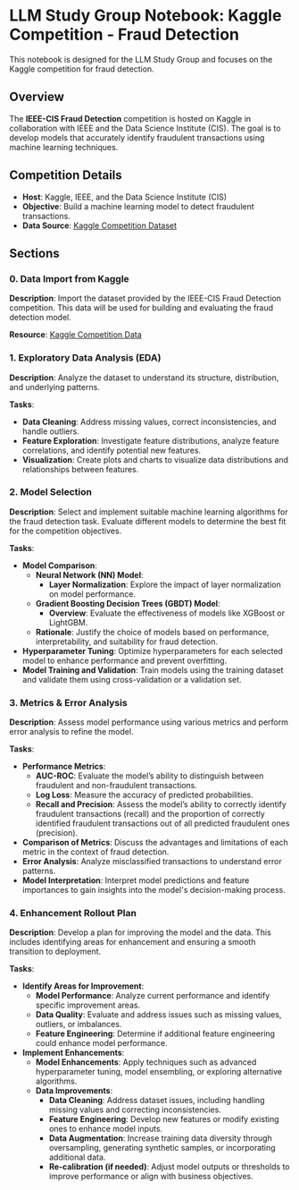 # LLM Study Group Notebook: Kaggle Competition - Fraud Detection

This notebook is designed for the LLM Study Group and focuses on the Kaggle competition for fraud detection.

## Overview

The **IEEE-CIS Fraud Detection** competition is hosted on Kaggle in collaboration with IEEE and the Data Science Institute (CIS). The goal is to develop models that accurately identify fraudulent transactions using machine learning techniques.

## Competition Details

- **Host**: Kaggle, IEEE, and the Data Science Institute (CIS)
- **Objective**: Build a machine learning model to detect fraudulent transactions.
- **Data Source**: [Kaggle Competition Dataset](https://www.kaggle.com/competitions/ieee-fraud-detection/data)

## Sections

### 0. Data Import from Kaggle

**Description**: Import the dataset provided by the IEEE-CIS Fraud Detection competition. This data will be used for building and evaluating the fraud detection model.

**Resource**: [Kaggle Competition Data](https://www.kaggle.com/competitions/ieee-fraud-detection/data)

### 1. Exploratory Data Analysis (EDA)

**Description**: Analyze the dataset to understand its structure, distribution, and underlying patterns.

**Tasks**:
- **Data Cleaning**: Address missing values, correct inconsistencies, and handle outliers.
- **Feature Exploration**: Investigate feature distributions, analyze feature correlations, and identify potential new features.
- **Visualization**: Create plots and charts to visualize data distributions and relationships between features.

### 2. Model Selection

**Description**: Select and implement suitable machine learning algorithms for the fraud detection task. Evaluate different models to determine the best fit for the competition objectives.

**Tasks**:
- **Model Comparison**:
  - **Neural Network (NN) Model**:
    - **Layer Normalization**: Explore the impact of layer normalization on model performance.
  - **Gradient Boosting Decision Trees (GBDT) Model**:
    - **Overview**: Evaluate the effectiveness of models like XGBoost or LightGBM.
  - **Rationale**: Justify the choice of models based on performance, interpretability, and suitability for fraud detection.
- **Hyperparameter Tuning**: Optimize hyperparameters for each selected model to enhance performance and prevent overfitting.
- **Model Training and Validation**: Train models using the training dataset and validate them using cross-validation or a validation set.

### 3. Metrics & Error Analysis

**Description**: Assess model performance using various metrics and perform error analysis to refine the model.

**Tasks**:
- **Performance Metrics**:
  - **AUC-ROC**: Evaluate the model’s ability to distinguish between fraudulent and non-fraudulent transactions.
  - **Log Loss**: Measure the accuracy of predicted probabilities.
  - **Recall and Precision**: Assess the model’s ability to correctly identify fraudulent transactions (recall) and the proportion of correctly identified fraudulent transactions out of all predicted fraudulent ones (precision).
- **Comparison of Metrics**: Discuss the advantages and limitations of each metric in the context of fraud detection.
- **Error Analysis**: Analyze misclassified transactions to understand error patterns.
- **Model Interpretation**: Interpret model predictions and feature importances to gain insights into the model's decision-making process.

### 4. Enhancement Rollout Plan

**Description**: Develop a plan for improving the model and the data. This includes identifying areas for enhancement and ensuring a smooth transition to deployment.

**Tasks**:
- **Identify Areas for Improvement**:
  - **Model Performance**: Analyze current performance and identify specific improvement areas.
  - **Data Quality**: Evaluate and address issues such as missing values, outliers, or imbalances.
  - **Feature Engineering**: Determine if additional feature engineering could enhance model performance.
- **Implement Enhancements**:
  - **Model Enhancements**: Apply techniques such as advanced hyperparameter tuning, model ensembling, or exploring alternative algorithms.
  - **Data Improvements**:
    - **Data Cleaning**: Address dataset issues, including handling missing values and correcting inconsistencies.
    - **Feature Engineering**: Develop new features or modify existing ones to enhance model inputs.
    - **Data Augmentation**: Increase training data diversity through oversampling, generating synthetic samples, or incorporating additional data.
    - **Re-calibration (if needed)**: Adjust model outputs or thresholds to improve performance or align with business objectives.
